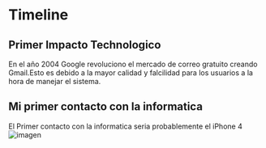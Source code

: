 # Timeline
##  Primer Impacto Technologico 
En el año 2004 Google revoluciono el mercado de correo gratuito creando Gmail.Esto es debido a la mayor calidad y falcilidad para los usuarios a la hora de manejar el sistema.
## Mi primer contacto con la informatica
El Primer contacto con la informatica seria probablemente el iPhone 4 ![imagen](https://www.moviles.com/fotos/apple-iphone-4-457-g.jpg) 